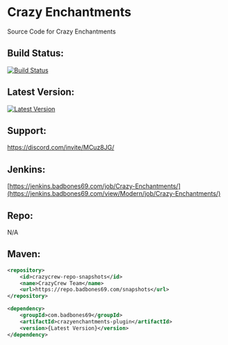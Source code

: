 # Crazy Enchantments
Source Code for Crazy Enchantments

## Build Status:
[![Build Status](https://jenkins.badbones69.com/view/Modern/job/Crazy-Enchantments/badge/icon)](https://jenkins.badbones69.com/view/Modern/job/Crazy-Enchantments/)

## Latest Version:
[![Latest Version](https://img.shields.io/badge/Latest%20Version-1.8--Dev--Build--v12-blue)](https://github.com/badbones69/Crazy-Enchantments/releases/latest)

## Support:
https://discord.com/invite/MCuz8JG/

## Jenkins: 
[https://jenkins.badbones69.com/job/Crazy-Enchantments/](https://jenkins.badbones69.com/view/Modern/job/Crazy-Enchantments/)

## Repo:
N/A

## Maven:
```xml
<repository>
    <id>crazycrew-repo-snapshots</id>
    <name>CrazyCrew Team</name>
    <url>https://repo.badbones69.com/snapshots</url>
</repository>

<dependency>
    <groupId>com.badbones69</groupId>
    <artifactId>crazyenchantments-plugin</artifactId>
    <version>{Latest Version}</version>
</dependency>
```
